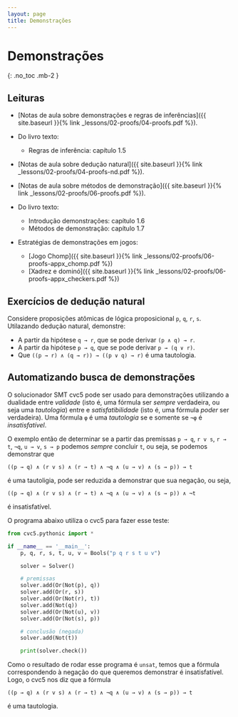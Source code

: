 ```yaml
---
layout: page
title: Demonstrações
---
```


# Demonstrações
{: .no_toc .mb-2 }

## Leituras

- [Notas de aula sobre demonstrações e regras de inferências]({{ site.baseurl }}{% link _lessons/02-proofs/04-proofs.pdf %}).
- Do livro texto:
  - Regras de inferência: capítulo 1.5
- [Notas de aula sobre dedução natural]({{ site.baseurl }}{% link _lessons/02-proofs/04-proofs-nd.pdf %}).

- [Notas de aula sobre métodos de demonstração]({{ site.baseurl }}{% link _lessons/02-proofs/06-proofs.pdf %}).
- Do livro texto:
  - Introdução demonstrações: capítulo 1.6
  - Métodos de demonstração: capítulo 1.7

- Estratégias de demonstrações em jogos:
  - [Jogo Chomp]({{ site.baseurl }}{% link _lessons/02-proofs/06-proofs-appx_chomp.pdf %})
  - [Xadrez e dominó]({{ site.baseurl }}{% link _lessons/02-proofs/06-proofs-appx_checkers.pdf %})

## Exercícios de dedução natural

Considere proposições atômicas de lógica proposicional `p`, `q`, `r`, `s`. Utilazando dedução natural, demonstre:

- A partir da hipótese `q → r`, que se pode derivar `(p ∧ q) → r`.
- A partir da hipótese `p → q`, que se pode derivar `p → (q ∨ r)`.
- Que `((p → r) ∧ (q → r)) → ((p ∨ q) → r)` é uma tautologia.

## Automatizando busca de demonstrações

O solucionador SMT cvc5 pode ser usado para demonstrações utilizando a dualidade entre *validade* (isto é, uma fórmula ser *sempre* verdadeira, ou seja uma *tautologia*) entre e *satisfatibilidade* (isto é, uma fórmula *poder* ser verdadeira). Uma fórmula `φ` é uma *tautologia* se e somente se `¬φ` é *insatisfatível*.

O exemplo então de determinar se a partir das premissas `p → q`, `r v s`, `r → t`, `¬q`, `u → v`, `s → p` podemos *sempre* concluir `t`, ou seja, se podemos demonstrar que
```
((p → q) ∧ (r v s) ∧ (r → t) ∧ ¬q ∧ (u → v) ∧ (s → p)) → t
```
é uma tautoligia, pode ser reduzida a demonstrar que sua negação, ou seja,
```
((p → q) ∧ (r v s) ∧ (r → t) ∧ ¬q ∧ (u → v) ∧ (s → p)) ∧ ¬t
```
é insatisfatível.

O programa abaixo utiliza o cvc5 para fazer esse teste:

```python
from cvc5.pythonic import *

if __name__ == '__main__':
    p, q, r, s, t, u, v = Bools("p q r s t u v")

    solver = Solver()

    # premissas
    solver.add(Or(Not(p), q))
    solver.add(Or(r, s))
    solver.add(Or(Not(r), t))
    solver.add(Not(q))
    solver.add(Or(Not(u), v))
    solver.add(Or(Not(s), p))

    # conclusão (negada)
    solver.add(Not(t))

    print(solver.check())
```

Como o resultado de rodar esse programa é `unsat`, temos que a fórmula correspondendo à negação do que queremos demonstrar é insatisfatível. Logo, o cvc5 nos diz que a fórmula
```
((p → q) ∧ (r v s) ∧ (r → t) ∧ ¬q ∧ (u → v) ∧ (s → p)) → t
```
é uma tautologia.
